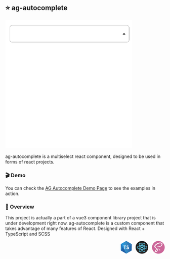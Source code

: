 ##  :star: ag-autocomplete
<p align="left"><img src="./src/assets/image/autocomplete.gif" alt="drawing" width="400" /> </p>
ag-autocomplete is a  multiselect react component, designed to be used in forms of react projects.

### :clapper: Demo
You can check the [AG Autocomplete Demo Page](https://arsendemirci-ag-autocomplete.netlify.app)  to see the examples in action. 



### :eyes: Overview

This project is actually a part of a vue3 component library  project that is under development right now.
ag-autocomplete is a custom component that takes advantage of many features of React. Designed with React + TypeScript and SCSS 
<br>
<p align="right"><img src="./src/assets/image/ts-logo.png" alt="drawing" width="35"  height="40" /> &nbsp;&nbsp;<img src="./src/assets/image/react-logo.png" alt="drawing" width="40"  height="40" /> &nbsp;&nbsp;<img src="./src/assets/image/sass-logo.png" alt="drawing" width="40"  height="40" /> </p>



<br>
<br>
